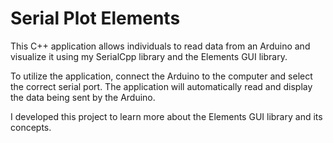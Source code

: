 # Serial Plot Elements

This C++ application allows individuals to read data from an Arduino and visualize it using my SerialCpp library and the Elements GUI library.

To utilize the application, connect the Arduino to the computer and select the correct serial port. The application will automatically read and display the data being sent by the Arduino.

I developed this project to learn more about the Elements GUI library and its concepts.
